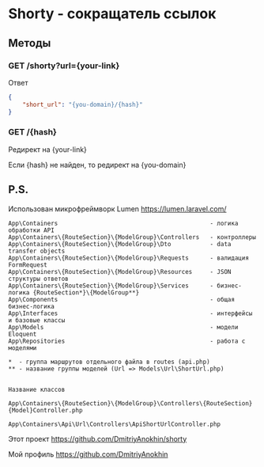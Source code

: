 # Shorty - сокращатель ссылок

## Методы

### GET /shorty?url={your-link}

Ответ
```json
{
    "short_url": "{you-domain}/{hash}"
}
```

### GET /{hash}

Редирект на {your-link}

Если {hash} не найден, то редирект на {you-domain}

## P.S.

Использован микрофреймворк Lumen https://lumen.laravel.com/

```text
App\Containers                                           - логика обработки API
App\Containers\{RouteSection}\{ModelGroup}\Controllers   - контроллеры
App\Containers\{RouteSection}\{ModelGroup}\Dto           - data transfer objects
App\Containers\{RouteSection}\{ModelGroup}\Requests      - валидация FormRequest
App\Containers\{RouteSection}\{ModelGroup}\Resources     - JSON структуры ответов
App\Containers\{RouteSection}\{ModelGroup}\Services      - бизнес-логика {RouteSection*}\{ModelGroup**}
App\Components                                           - общая бизнес-логика
App\Interfaces                                           - интерфейсы и базовые классы
App\Models                                               - модели Eloquent
App\Repositories                                         - работа с моделями

*  - группа маршрутов отдельного файла в routes (api.php)
** - название группы моделей (Url => Models\Url\ShortUrl.php)


Название классов

App\Containers\{RouteSection}\{ModelGroup}\Controllers\{RouteSection}{Model}Controller.php

App\Containers\Api\Url\Controllers\ApiShortUrlController.php
```

Этот проект https://github.com/DmitriyAnokhin/shorty

Мой профиль https://github.com/DmitriyAnokhin
